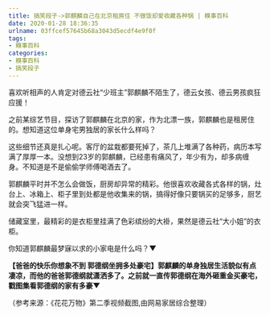 ```yaml
---
title: 搞笑段子->郭麒麟自己在北京租房住 不做饭却爱收藏各种锅 | 糗事百科
date: 2020-01-28 18:36:35
urlname: 03ffcef57645b68a3043d5ecdf4e9f0f
tags: 
- 糗事百科
categories:
- 糗事百科
- 搞笑段子
---
```

喜欢听相声的人肯定对德云社“少班主”郭麒麟不陌生了，德云女孩、德云男孩疯狂应援！

之前某综艺节目，探访了郭麒麟在北京的家，作为北漂一族，郭麒麟也是租房住的。想知道这位单身宅男独居的家长什么样吗？

这些细节还真是扎心呢。客厅的盆栽都要死掉了，茶几上堆满了各种药，病历本写满了厚厚一本。没想到23岁的郭麒麟，已经患有痛风了，年少有为，却多病缠身。不知道是不是偷偷学师傅喝酒去了。

郭麒麟平时并不怎么会做饭，厨房却异常的精彩。他很喜欢收藏各式各样的锅，灶台上、冰箱上、柜子里到处都是他收集来的锅，搞得好像只要锅买的足够多，厨艺就会突飞猛进一样。

储藏室里，最精彩的是衣柜里挂满了色彩缤纷的大褂，果然是德云社“大小姐”的衣柜。

你知道郭麒麟最梦寐以求的小家电是什么吗？**▼**

**【爸爸的快乐你想象不到 郭德纲坐拥多处豪宅】**郭麒麟的单身独居生活貌似有点凄凉，而他的爸爸郭德纲就潇洒多了。之前就一直传郭德纲在海外砸重金买豪宅，戳图集看郭德纲的家有多豪**▼**

（参考来源：《花花万物》第二季视频截图,由网易家居综合整理）


